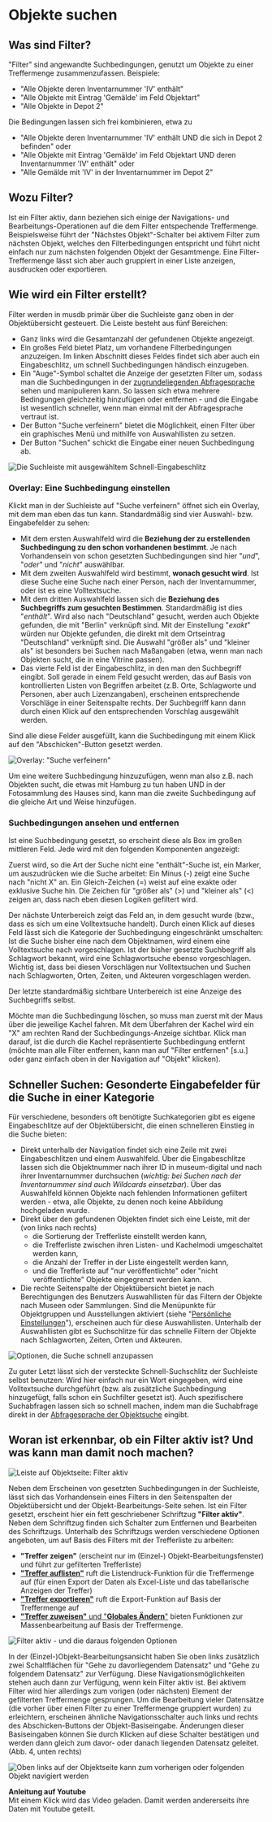 Objekte suchen
====================

Was sind Filter?
----------------

"Filter" sind angewandte Suchbedingungen, genutzt um Objekte zu einer
Treffermenge zusammenzufassen. Beispiele:

- "Alle Objekte deren Inventarnummer 'IV' enthält"
- "Alle Objekte mit Eintrag 'Gemälde' im Feld Objektart"
- "Alle Objekte in Depot 2"

Die Bedingungen lassen sich frei kombinieren, etwa zu

- "Alle Objekte deren Inventarnummer 'IV' enthält UND die sich in Depot 2 befinden" oder
- "Alle Objekte mit Eintrag 'Gemälde' im Feld Objektart UND deren Inventarnummer 'IV' enthält" oder
- "Alle Gemälde mit 'IV' in der Inventarnummer im Depot 2"

Wozu Filter?
------------

Ist ein Filter aktiv, dann beziehen sich einige der Navigations- und
Bearbeitungs-Operationen auf die dem Filter entspechende Treffermenge.
Beispielsweise führt der "Nächstes Objekt"-Schalter bei aktivem Filter
zum nächsten Objekt, welches den Filterbedingungen entspricht und führt
nicht einfach nur zum nächsten folgenden Objekt der Gesamtmenge. Eine
Filter-Treffermenge lässt sich aber auch gruppiert in einer Liste
anzeigen, ausdrucken oder exportieren.

Wie wird ein Filter erstellt?
-----------------------------

Filter werden in musdb primär über die Suchleiste ganz oben in der Objektübersicht gesteuert. Die Leiste besteht aus fünf Bereichen:

- Ganz links wird die Gesamtanzahl der gefundenen Objekte angezeigt.
- Ein großes Feld bietet Platz, um vorhandene Filterbedingungen anzuzeigen. Im linken Abschnitt dieses Feldes findet sich aber auch ein Eingabeschlitz, um schnell Suchbedingungen händisch einzugeben.
- Ein "Auge"-Symbol schaltet die Anzeige der gesetzten Filter um, sodass man die Suchbedingungen in der [zugrundeliegenden Abfragesprache](./Abfragesprache.md) sehen und manipulieren kann. So lassen sich etwa mehrere Bedingungen gleichzeitig hinzufügen oder entfernen - und die Eingabe ist wesentlich schneller, wenn man einmal mit der Abfragesprache vertraut ist.
- Der Button "Suche verfeinern" bietet die Möglichkeit, einen Filter über ein graphisches Menü und mithilfe von Auswahllisten zu setzen.
- Der Button "Suchen" schickt die Eingabe einer neuen Suchbedingung ab.

![Die Suchleiste mit ausgewähltem Schnell-Eingabeschlitz](../../assets/musdb/objects-list/Objektsuche-Suchleiste.jpg)

### Overlay: Eine Suchbedingung einstellen

Klickt man in der Suchleiste auf "Suche verfeinern" öffnet sich ein Overlay, mit dem man eben das tun kann. Standardmäßig sind vier Auswahl- bzw. Eingabefelder zu sehen:

- Mit dem ersten Auswahlfeld wird die **Beziehung der zu erstellenden Suchbedingung zu den schon vorhandenen bestimmt**. Je nach Vorhandensein von schon gesetzten Suchbedingungen sind hier "_und_", "_oder_" und "_nicht_" auswählbar.
- Mit dem zweiten Auswahlfeld wird bestimmt, **wonach gesucht wird**. Ist diese Suche eine Suche nach einer Person, nach der Inventarnummer, oder ist es eine Volltextsuche.
- Mit dem dritten Auswahlfeld lassen sich die **Beziehung des Suchbegriffs zum gesuchten Bestimmen**. Standardmäßig ist dies "_enthält_". Wird also nach "Deutschland" gesucht, werden auch Objekte gefunden, die mit "Berlin" verknüpft sind. Mit der Einstellung "_exakt_" würden nur Objekte gefunden, die direkt mit dem Ortseintrag "Deutschland" verknüpft sind. Die Auswahl "größer als" und "kleiner als" ist besonders bei Suchen nach Maßangaben (etwa, wenn man nach Objekten sucht, die in eine Vitrine passen).
- Das vierte Feld ist der Eingabeschlitz, in den man den Suchbegriff eingibt. Soll gerade in einem Feld gesucht werden, das auf Basis von kontrollierten Listen von Begriffen arbeitet (z.B. Orte, Schlagworte und Personen, aber auch Lizenzangaben), erscheinen entsprechende Vorschläge in einer Seitenspalte rechts. Der Suchbegriff kann dann durch einen Klick auf den entsprechenden Vorschlag ausgewählt werden.

Sind alle diese Felder ausgefüllt, kann die Suchbedingung mit einem Klick auf den "Abschicken"-Button gesetzt werden.

![Overlay: "Suche verfeinern"](../../assets/musdb/objects-list/Objektsuche-verfeinern-Overlay.jpg)

Um eine weitere Suchbedingung hinzuzufügen, wenn man also z.B. nach Objekten sucht, die etwas mit Hamburg zu tun haben UND in der Fotosammlung des Hauses sind, kann man die zweite Suchbedingung auf die gleiche Art und Weise hinzufügen.

### Suchbedingungen ansehen und entfernen

Ist eine Suchbedingung gesetzt, so erscheint diese als Box im großen mittleren Feld. Jede wird mit den folgenden Komponenten angezeigt:

Zuerst wird, so die Art der Suche nicht eine "enthält"-Suche ist, ein Marker, um auszudrücken wie die Suche arbeitet: Ein Minus (-) zeigt eine Suche nach "nicht X" an. Ein Gleich-Zeichen (=) weist auf eine exakte oder exklusive Suche hin. Die Zeichen für "größer als" (>) und "kleiner als" (<) zeigen an, dass nach eben diesen Logiken gefiltert wird.

Der nächste Unterbereich zeigt das Feld an, in dem gesucht wurde (bzw., dass es sich um eine Volltextsuche handelt). Durch einen Klick auf dieses Feld lässt sich die Kategorie der Suchbedingung eingeschränkt umschalten: Ist die Suche bisher eine nach dem Objektnamen, wird einem eine Volltextsuche nach vorgeschlagen. Ist der bisher gesetzte Suchbegriff als Schlagwort bekannt, wird eine Schlagwortsuche ebenso vorgeschlagen. Wichtig ist, dass bei diesen Vorschlägen nur Volltextsuchen und Suchen nach Schlagworten, Orten, Zeiten, und Akteuren vorgeschlagen werden.

Der letzte standardmäßig sichtbare Unterbereich ist eine Anzeige des Suchbegriffs selbst.

Möchte man die Suchbedingung löschen, so muss man zuerst mit der Maus über die jeweilige Kachel fahren. Mit dem Überfahren der Kachel wird ein "X" am rechten Rand der Suchbedingungs-Anzeige sichtbar. Klick man darauf, ist die durch die Kachel repräsentierte Suchbedingung entfernt (möchte man alle Filter entfernen, kann man auf "Filter entfernen" [s.u.] oder ganz einfach oben in der Navigation auf "Objekt" klicken).

Schneller Suchen: Gesonderte Eingabefelder für die Suche in einer Kategorie
---------------------------------------------------------------------------

Für verschiedene, besonders oft benötigte Suchkategorien gibt es eigene Eingabeschlitze auf der Objektübersicht, die einen schnelleren Einstieg in die Suche bieten:

- Direkt unterhalb der Navigation findet sich eine Zeile mit zwei Eingabeschlitzen und einem Auswahlfeld. Über die Eingabeschlitze lassen sich die Objektnummer nach ihrer ID in museum-digital und nach ihrer Inventarnummer durchsuchen (_wichtig: bei Suchen nach der Inventarnummer sind auch Wildcards einsetzbar_). Über das Auswahlfeld können Objekte nach fehlenden Informationen gefiltert werden - etwa, alle Objekte, zu denen noch keine Abbildung hochgeladen wurde.
- Direkt über den gefundenen Objekten findet sich eine Leiste, mit der (von links nach rechts)
  - die Sortierung der Trefferliste einstellt werden kann,
  - die Trefferliste zwischen ihren Listen- und Kachelmodi umgeschaltet werden kann,
  - die Anzahl der Treffer in der Liste eingestellt werden kann,
  - und die Trefferliste auf "nur veröffentlichte" oder "nicht veröffentlichte" Objekte eingegrenzt werden kann.
- Die rechte Seitenspalte der Objektübersicht bietet je nach Berechtigungen des Benutzers Auswahllisten für das Filtern der Objekte nach Museen oder Sammlungen. Sind die Menüpunkte für Objektgruppen und Ausstellungen aktiviert (siehe "[Persönliche Einstellungen](../Benutzerkonto/Einstellungen.md#menüpunkte)"), erscheinen auch für diese Auswahllisten. Unterhalb der Auswahllisten gibt es Suchschlitze für das schnelle Filtern der Objekte nach Schlagworten, Zeiten, Orten und Akteuren.

![Optionen, die Suche schnell anzupassen](../../assets/musdb/objects-list/Objektsuche-schnell-anpassen.jpg)

Zu guter Letzt lässt sich der versteckte Schnell-Suchschlitz der Suchleiste selbst benutzen: Wird hier einfach nur ein Wort eingegeben, wird eine Volltextsuche durchgeführt (bzw. als zusätzliche Suchbedingung hinzugefügt, falls schon ein Suchfilter gesetzt ist). Auch spezifischere Suchabfragen lassen sich so schnell machen, indem man die Suchabfrage direkt in der [Abfragesprache der Objektsuche](Abfragesprache.md) eingibt.

Woran ist erkennbar, ob ein Filter aktiv ist? Und was kann man damit noch machen?
---------------------------------------------------------------------------------

![Leiste auf Objektseite: Filter aktiv](../../assets/musdb/objects-list/filter_aktiv.png)

Neben dem Erscheinen von gesetzten Suchbedingungen in der Suchleiste, lässt sich das Vorhandensein
eines Filters in den Seitenspalten der Objektübersicht und der Objekt-Bearbeitungs-Seite sehen. Ist ein
Filter gesetzt, erscheint hier ein fett geschriebener Schriftzug **"Filter aktiv"**. Neben dem Schriftzug
finden sich Schalter zum Entfernen und Bearbeiten des Schriftzugs. Unterhalb des Schriftzugs werden
verschiedene Optionen angeboten, um auf Basis des Filters mit der Trefferliste zu arbeiten:

- **"Treffer zeigen"** (erscheint nur im (Einzel-) Objekt-Bearbeitungsfenster)  und führt zur gefilterten Trefferliste)
- [**"Treffer auflisten"**](./Listendruck.md) ruft die Listendruck-Funktion für die Treffermenge auf (für einen Export der Daten als Excel-Liste und das tabellarische Anzeigen der Treffer)
- [**"Treffer exportieren"**](./Export.md) ruft die Export-Funktion auf Basis der Treffermenge auf
- [**"Treffer zuweisen"** und "**Globales Ändern**"](./Batch/) bieten Funktionen zur Massenbearbeitung auf Basis der Treffermenge.

![Filter aktiv - und die daraus folgenden Optionen](../../assets/musdb/objects-list/Objektsuche-filter-aktiv.jpg)

In der (Einzel-)Objekt-Bearbeitungsansicht haben Sie oben links zusätzlich
zwei Schaltflächen für "Gehe zu davorliegendem
Datensatz" und "Gehe zu folgendem Datensatz" zur Verfügung. Diese
Navigationsmöglichkeiten stehen auch dann zur Verfügung, wenn kein
Filter aktiv ist. Bei aktivem Filter wird hier allerdings zum vorigen
(oder nächsten) Element der gefilterten Treffermenge gesprungen. Um die Bearbeitung
vieler Datensätze (die vorher über einen Filter zu einer Treffermenge
gruppiert wurden) zu erleichtern, erscheinen ähnliche
Navigationsschalter auch links und rechts des Abschicken-Buttons der
Objekt-Basiseingabe. Änderungen dieser Basiseingaben können Sie durch
Klicken auf diese Schalter bestätigen und werden dann gleich zum davor-
oder danach liegenden Datensatz geleitet. (Abb. 4, unten rechts)

![Oben links auf der Objektseite kann zum vorherigen oder folgenden Objekt navigiert werden](../../assets/musdb/objects-list/Objekt-bearbeiten-vor-zurueck.jpg)

<div class="yt-embed" data-src="https://www.youtube-nocookie.com/embed/wm2-0jTmN0c">
<b>Anleitung auf Youtube</b><br />
Mit einem Klick wird das Video geladen. Damit werden andererseits ihre Daten mit Youtube geteilt.
</div>

